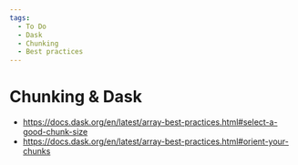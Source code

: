 ```yaml
---
tags:
  - To Do
  - Dask
  - Chunking
  - Best practices
---
```


# Chunking & Dask

- https://docs.dask.org/en/latest/array-best-practices.html#select-a-good-chunk-size
- https://docs.dask.org/en/latest/array-best-practices.html#orient-your-chunks
